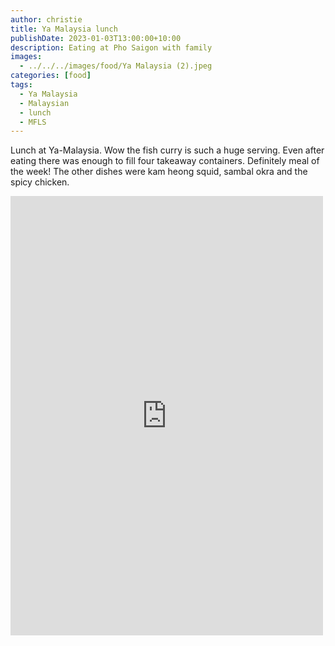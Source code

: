 ```yaml
---
author: christie
title: Ya Malaysia lunch
publishDate: 2023-01-03T13:00:00+10:00
description: Eating at Pho Saigon with family
images:
  - ../../../images/food/Ya Malaysia (2).jpeg
categories: [food]
tags:
  - Ya Malaysia
  - Malaysian
  - lunch
  - MFLS
---
```


Lunch at Ya-Malaysia. Wow the fish curry is such a huge serving. Even after eating there was enough to fill four takeaway containers. Definitely meal of the week! The other dishes were kam heong squid, sambal okra and the spicy chicken.

<iframe src="https://www.facebook.com/plugins/post.php?href=https%3A%2F%2Fwww.facebook.com%2Fchris1.tham%2Fposts%2Fpfbid0u3SFQ2bDt3S66WSGP3dhQKMyThbQRg8u4HfWZqsy4di5gRDQA8wzYgej1Ptx9i2El&show_text=true&width=500" width="500" height="703" style="border:none;overflow:hidden" scrolling="no" frameborder="0" allowfullscreen="true" allow="autoplay; clipboard-write; encrypted-media; picture-in-picture; web-share"></iframe>
